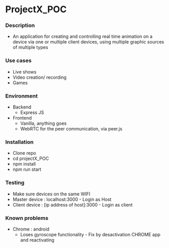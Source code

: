# ProjectX_POC

### Description
- An application for creating and controlling real time animation on a device via one or multiple client devices, using multiple graphic sources of multiple types

### Use cases
- Live shows
- Video creation/ recording
- Games

### Environment
- Backend
  - Express JS
- Frontend
  - Vanilla, anything goes
  - WebRTC for the peer communication, via peer.js

### Installation
- Clone repo
- cd projectX_POC
- npm install
- npm run start

### Testing
- Make sure devices on the same WIFI
- Master device : localhost:3000 - Login as Host
- Client device : [ip address of host]:3000 - Login as client

### Known problems
- Chrome : android
  - Loses gyroscope functionality - Fix by desactivation CHROME app and reactivating
